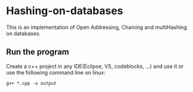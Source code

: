 # Hashing-on-databases
This is an implementation of Open Addressing, Chaining and multiHashing on databases.

## Run the program

Create a c++ project in any IDE(Eclipse, VS, codeblocks, ...) and use it or use the following command line on linux:

```
g++ *.cpp -o output
```

